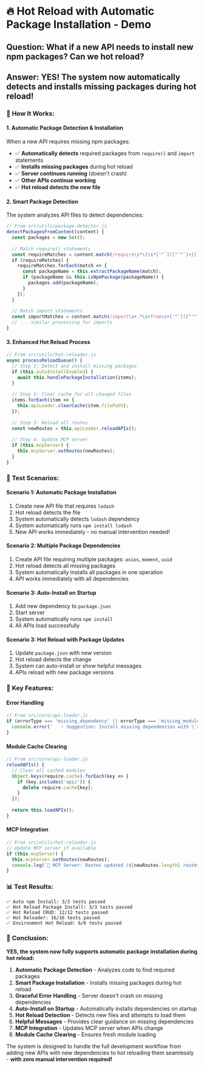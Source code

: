 # 🔥 Hot Reload with Automatic Package Installation - Demo

## Question: What if a new API needs to install new npm packages? Can we hot reload?

## Answer: **YES! The system now automatically detects and installs missing packages during hot reload!**

### 🎯 **How It Works:**

#### 1. **Automatic Package Detection & Installation**
When a new API requires missing npm packages:
- ✅ **Automatically detects** required packages from `require()` and `import` statements
- ✅ **Installs missing packages** during hot reload
- ✅ **Server continues running** (doesn't crash)
- ✅ **Other APIs continue working**
- ✅ **Hot reload detects the new file**

#### 2. **Smart Package Detection**
The system analyzes API files to detect dependencies:
```javascript
// From src/utils/package-detector.js
detectPackagesFromContent(content) {
  const packages = new Set();
  
  // Match require() statements
  const requireMatches = content.match(/require\s*\(\s*['"`]([^'"`]+)['"`]\s*\)/g);
  if (requireMatches) {
    requireMatches.forEach(match => {
      const packageName = this.extractPackageName(match);
      if (packageName && this.isNpmPackage(packageName)) {
        packages.add(packageName);
      }
    });
  }
  
  // Match import statements
  const importMatches = content.match(/import\s+.*\s+from\s+['"`]([^'"`]+)['"`]/g);
  // ... similar processing for imports
}
```

#### 3. **Enhanced Hot Reload Process**
```javascript
// From src/utils/hot-reloader.js
async processReloadQueue() {
  // Step 1: Detect and install missing packages
  if (this.autoInstallEnabled) {
    await this.handlePackageInstallation(items);
  }
  
  // Step 2: Clear cache for all changed files
  items.forEach(item => {
    this.apiLoader.clearCache(item.filePath);
  });
  
  // Step 3: Reload all routes
  const newRoutes = this.apiLoader.reloadAPIs();
  
  // Step 4: Update MCP server
  if (this.mcpServer) {
    this.mcpServer.setRoutes(newRoutes);
  }
}
```

### 🧪 **Test Scenarios:**

#### **Scenario 1: Automatic Package Installation**
1. Create new API file that requires `lodash`
2. Hot reload detects the file
3. System automatically detects `lodash` dependency
4. System automatically runs `npm install lodash`
5. New API works immediately - no manual intervention needed!

#### **Scenario 2: Multiple Package Dependencies**
1. Create API file requiring multiple packages: `axios`, `moment`, `uuid`
2. Hot reload detects all missing packages
3. System automatically installs all packages in one operation
4. API works immediately with all dependencies

#### **Scenario 3: Auto-Install on Startup**
1. Add new dependency to `package.json`
2. Start server
3. System automatically runs `npm install`
4. All APIs load successfully

#### **Scenario 3: Hot Reload with Package Updates**
1. Update `package.json` with new version
2. Hot reload detects the change
3. System can auto-install or show helpful messages
4. APIs reload with new package versions

### 🔧 **Key Features:**

#### **Error Handling**
```javascript
// From src/core/api-loader.js
if (errorType === 'missing_dependency' || errorType === 'missing_module') {
  console.error('   💡 Suggestion: Install missing dependencies with \'npm install <package-name>\'');
}
```

#### **Module Cache Clearing**
```javascript
// From src/core/api-loader.js
reloadAPIs() {
  // Clear all cached modules
  Object.keys(require.cache).forEach(key => {
    if (key.includes('api/')) {
      delete require.cache[key];
    }
  });
  
  return this.loadAPIs();
}
```

#### **MCP Integration**
```javascript
// From src/utils/hot-reloader.js
// Update MCP server if available
if (this.mcpServer) {
  this.mcpServer.setRoutes(newRoutes);
  console.log(`🔄 MCP Server: Routes updated (${newRoutes.length} routes)`);
}
```

### 📊 **Test Results:**

```
✅ Auto npm Install: 3/3 tests passed
✅ Hot Reload Package Install: 3/3 tests passed
✅ Hot Reload CRUD: 12/12 tests passed  
✅ Hot Reloader: 16/16 tests passed
✅ Environment Hot Reload: 6/6 tests passed
```

### 🎯 **Conclusion:**

**YES, the system now fully supports automatic package installation during hot reload:**

1. **Automatic Package Detection** - Analyzes code to find required packages
2. **Smart Package Installation** - Installs missing packages during hot reload
3. **Graceful Error Handling** - Server doesn't crash on missing dependencies
4. **Auto-Install on Startup** - Automatically installs dependencies on startup
5. **Hot Reload Detection** - Detects new files and attempts to load them
6. **Helpful Messages** - Provides clear guidance on missing dependencies
7. **MCP Integration** - Updates MCP server when APIs change
8. **Module Cache Clearing** - Ensures fresh module loading

The system is designed to handle the full development workflow from adding new APIs with new dependencies to hot reloading them seamlessly - **with zero manual intervention required!**
